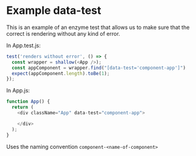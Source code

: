 # Example data-test

This is an example of an enzyme test that allows us to make sure that the correct is rendering without any kind of error.

In App.test.js:

```javascript
test('renders without error', () => {
  const wrapper = shallow(<App />);
  const appComponent = wrapper.find("[data-test='component-app']")
  expect(appComponent.length).toBe(1);
});
```

In App.js:

```javascript
function App() {
  return (
    <div className="App" data-test="component-app">

    </div>
  );
}
```

Uses the naming convention ```component-<name-of-component>```
